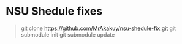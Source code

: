 # NSU Shedule fixes

> git clone https://github.com/MrAkakuy/nsu-shedule-fix.git
> git submodule init
> git submodule update